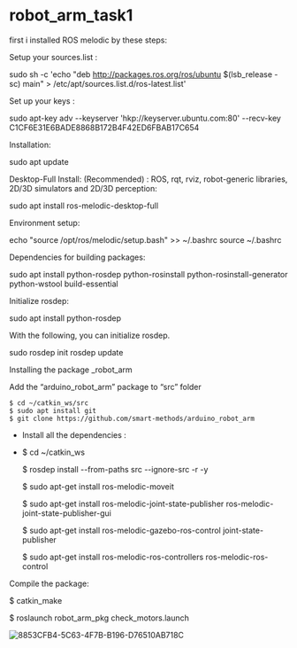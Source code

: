 # robot_arm_task1

first i installed ROS melodic by these steps:

Setup your sources.list :

sudo sh -c 'echo "deb http://packages.ros.org/ros/ubuntu $(lsb_release -sc) main" > /etc/apt/sources.list.d/ros-latest.list'

Set up your keys :

sudo apt-key adv --keyserver 'hkp://keyserver.ubuntu.com:80' --recv-key C1CF6E31E6BADE8868B172B4F42ED6FBAB17C654

Installation:

sudo apt update

Desktop-Full Install: (Recommended) : ROS, rqt, rviz, robot-generic libraries, 2D/3D simulators and 2D/3D perception:

sudo apt install ros-melodic-desktop-full

Environment setup:

echo "source /opt/ros/melodic/setup.bash" >> ~/.bashrc
source ~/.bashrc

Dependencies for building packages:

sudo apt install python-rosdep python-rosinstall python-rosinstall-generator python-wstool build-essential

Initialize rosdep:

sudo apt install python-rosdep

With the following, you can initialize rosdep.

sudo rosdep init
rosdep update


Installing the package _robot_arm

Add the “arduino_robot_arm” package to “src” folder

	$ cd ~/catkin_ws/src
	$ sudo apt install git
	$ git clone https://github.com/smart-methods/arduino_robot_arm 
- Install all the dependencies :
- 
	$ cd ~/catkin_ws
	
	$ rosdep install --from-paths src --ignore-src -r -y
	
	$ sudo apt-get install ros-melodic-moveit
	
	$ sudo apt-get install ros-melodic-joint-state-publisher ros-melodic-joint-state-publisher-gui
	
	$ sudo apt-get install ros-melodic-gazebo-ros-control joint-state-publisher
	
	$ sudo apt-get install ros-melodic-ros-controllers ros-melodic-ros-control


Compile the package:

$ catkin_make

$ roslaunch robot_arm_pkg check_motors.launch




![8853CFB4-5C63-4F7B-B196-D76510AB718C](https://user-images.githubusercontent.com/86611989/124684732-76a8ac80-ded8-11eb-84c4-1afdf04d3b4f.png)
